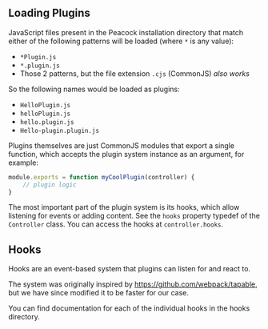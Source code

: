 ## Loading Plugins

JavaScript files present in the Peacock installation directory that match either of the following patterns will be loaded (where `*` is any value):

-   `*Plugin.js`
-   `*.plugin.js`
-   Those 2 patterns, but the file extension `.cjs` (CommonJS) _also works_

So the following names would be loaded as plugins:

-   `HelloPlugin.js`
-   `helloPlugin.js`
-   `hello.plugin.js`
-   `Hello-plugin.plugin.js`

Plugins themselves are just CommonJS modules that export a single function, which accepts
the plugin system instance as an argument, for example:

```js
module.exports = function myCoolPlugin(controller) {
    // plugin logic
}
```

The most important part of the plugin system is its hooks, which allow listening for events or adding
content. See the `hooks` property typedef of the `Controller` class. You can access the hooks at `controller.hooks`.

## Hooks

Hooks are an event-based system that plugins can listen for and react to.

The system was originally inspired by https://github.com/webpack/tapable, but we have since modified it to be faster for our case.

You can find documentation for each of the individual hooks in the hooks directory.
